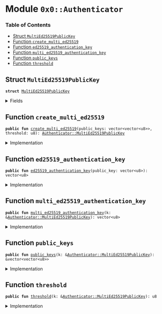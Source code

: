 
<a name="0x0_Authenticator"></a>

# Module `0x0::Authenticator`

### Table of Contents

-  [Struct `MultiEd25519PublicKey`](#0x0_Authenticator_MultiEd25519PublicKey)
-  [Function `create_multi_ed25519`](#0x0_Authenticator_create_multi_ed25519)
-  [Function `ed25519_authentication_key`](#0x0_Authenticator_ed25519_authentication_key)
-  [Function `multi_ed25519_authentication_key`](#0x0_Authenticator_multi_ed25519_authentication_key)
-  [Function `public_keys`](#0x0_Authenticator_public_keys)
-  [Function `threshold`](#0x0_Authenticator_threshold)



<a name="0x0_Authenticator_MultiEd25519PublicKey"></a>

## Struct `MultiEd25519PublicKey`



<pre><code><b>struct</b> <a href="#0x0_Authenticator_MultiEd25519PublicKey">MultiEd25519PublicKey</a>
</code></pre>



<details>
<summary>Fields</summary>


<dl>
<dt>

<code>public_keys: vector&lt;vector&lt;u8&gt;&gt;</code>
</dt>
<dd>

</dd>
<dt>

<code>threshold: u8</code>
</dt>
<dd>

</dd>
</dl>


</details>

<a name="0x0_Authenticator_create_multi_ed25519"></a>

## Function `create_multi_ed25519`



<pre><code><b>public</b> <b>fun</b> <a href="#0x0_Authenticator_create_multi_ed25519">create_multi_ed25519</a>(public_keys: vector&lt;vector&lt;u8&gt;&gt;, threshold: u8): <a href="#0x0_Authenticator_MultiEd25519PublicKey">Authenticator::MultiEd25519PublicKey</a>
</code></pre>



<details>
<summary>Implementation</summary>


<pre><code><b>public</b> <b>fun</b> <a href="#0x0_Authenticator_create_multi_ed25519">create_multi_ed25519</a>(
    public_keys: vector&lt;vector&lt;u8&gt;&gt;,
    threshold: u8
): <a href="#0x0_Authenticator_MultiEd25519PublicKey">MultiEd25519PublicKey</a> {
    // check theshold requirements
    <b>let</b> len = <a href="Vector.md#0x0_Vector_length">Vector::length</a>(&public_keys);
    Transaction::assert(threshold != 0, 7001);
    Transaction::assert((threshold <b>as</b> u64) &lt;= len, 7002);
    // TODO: add constant MULTI_ED25519_MAX_KEYS
    // the multied25519 signature scheme allows at most 32 keys
    Transaction::assert(len &lt;= 32, 7003);

    <a href="#0x0_Authenticator_MultiEd25519PublicKey">MultiEd25519PublicKey</a> { public_keys, threshold }
}
</code></pre>



</details>

<a name="0x0_Authenticator_ed25519_authentication_key"></a>

## Function `ed25519_authentication_key`



<pre><code><b>public</b> <b>fun</b> <a href="#0x0_Authenticator_ed25519_authentication_key">ed25519_authentication_key</a>(public_key: vector&lt;u8&gt;): vector&lt;u8&gt;
</code></pre>



<details>
<summary>Implementation</summary>


<pre><code><b>public</b> <b>fun</b> <a href="#0x0_Authenticator_ed25519_authentication_key">ed25519_authentication_key</a>(public_key: vector&lt;u8&gt;): vector&lt;u8&gt; {
    // TODO: add constant ED25519_SCHEME_ID = 0u8
    <a href="Vector.md#0x0_Vector_push_back">Vector::push_back</a>(&<b>mut</b> public_key, 0u8);
    <a href="Hash.md#0x0_Hash_sha3_256">Hash::sha3_256</a>(public_key)
}
</code></pre>



</details>

<a name="0x0_Authenticator_multi_ed25519_authentication_key"></a>

## Function `multi_ed25519_authentication_key`



<pre><code><b>public</b> <b>fun</b> <a href="#0x0_Authenticator_multi_ed25519_authentication_key">multi_ed25519_authentication_key</a>(k: &<a href="#0x0_Authenticator_MultiEd25519PublicKey">Authenticator::MultiEd25519PublicKey</a>): vector&lt;u8&gt;
</code></pre>



<details>
<summary>Implementation</summary>


<pre><code><b>public</b> <b>fun</b> <a href="#0x0_Authenticator_multi_ed25519_authentication_key">multi_ed25519_authentication_key</a>(k: &<a href="#0x0_Authenticator_MultiEd25519PublicKey">MultiEd25519PublicKey</a>): vector&lt;u8&gt; {
    <b>let</b> public_keys = &k.public_keys;
    <b>let</b> len = <a href="Vector.md#0x0_Vector_length">Vector::length</a>(public_keys);
    <b>let</b> authentication_key_preimage = <a href="Vector.md#0x0_Vector_empty">Vector::empty</a>();
    <b>let</b> i = 0;
    <b>while</b> (i &lt; len) {
        <b>let</b> public_key = *<a href="Vector.md#0x0_Vector_borrow">Vector::borrow</a>(public_keys, i);
        <a href="Vector.md#0x0_Vector_append">Vector::append</a>(
            &<b>mut</b> authentication_key_preimage,
            public_key
        );
        i = i + 1;
    };
    <a href="Vector.md#0x0_Vector_append">Vector::append</a>(&<b>mut</b> authentication_key_preimage, <a href="LCS.md#0x0_LCS_to_bytes">LCS::to_bytes</a>(&k.threshold));
    // TODO: add constant MULTI_ED25519_SCHEME_ID = 1u8
    <a href="Vector.md#0x0_Vector_push_back">Vector::push_back</a>(&<b>mut</b> authentication_key_preimage, 1u8);
    <a href="Hash.md#0x0_Hash_sha3_256">Hash::sha3_256</a>(authentication_key_preimage)
}
</code></pre>



</details>

<a name="0x0_Authenticator_public_keys"></a>

## Function `public_keys`



<pre><code><b>public</b> <b>fun</b> <a href="#0x0_Authenticator_public_keys">public_keys</a>(k: &<a href="#0x0_Authenticator_MultiEd25519PublicKey">Authenticator::MultiEd25519PublicKey</a>): &vector&lt;vector&lt;u8&gt;&gt;
</code></pre>



<details>
<summary>Implementation</summary>


<pre><code><b>public</b> <b>fun</b> <a href="#0x0_Authenticator_public_keys">public_keys</a>(k: &<a href="#0x0_Authenticator_MultiEd25519PublicKey">MultiEd25519PublicKey</a>): &vector&lt;vector&lt;u8&gt;&gt; {
    &k.public_keys
}
</code></pre>



</details>

<a name="0x0_Authenticator_threshold"></a>

## Function `threshold`



<pre><code><b>public</b> <b>fun</b> <a href="#0x0_Authenticator_threshold">threshold</a>(k: &<a href="#0x0_Authenticator_MultiEd25519PublicKey">Authenticator::MultiEd25519PublicKey</a>): u8
</code></pre>



<details>
<summary>Implementation</summary>


<pre><code><b>public</b> <b>fun</b> <a href="#0x0_Authenticator_threshold">threshold</a>(k: &<a href="#0x0_Authenticator_MultiEd25519PublicKey">MultiEd25519PublicKey</a>): u8 {
    *&k.threshold
}
</code></pre>



</details>
